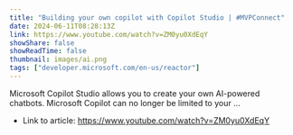 ```yaml
---
title: "Building your own copilot with Copilot Studio | #MVPConnect"
date: 2024-06-11T08:28:13Z
link: https://www.youtube.com/watch?v=ZM0yu0XdEqY
showShare: false
showReadTime: false
thumbnail: images/ai.png
tags: ["developer.microsoft.com/en-us/reactor"]
---
```

Microsoft Copilot Studio allows you to create your own AI-powered chatbots. Microsoft Copilot can no longer be limited to your ...

- Link to article: https://www.youtube.com/watch?v=ZM0yu0XdEqY